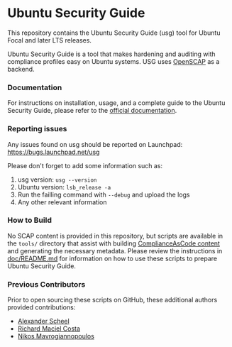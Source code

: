 # Ubuntu Security Guide

This repository contains the Ubuntu Security Guide (usg) tool for Ubuntu Focal and later LTS releases.

Ubuntu Security Guide is a tool that makes hardening and auditing with compliance profiles easy on Ubuntu systems.
USG uses [OpenSCAP](https://github.com/OpenSCAP/openscap) as a backend.

### Documentation

For instructions on installation, usage, and a complete guide to the Ubuntu Security Guide,
please refer to the [official documentation](https://documentation.ubuntu.com/security/docs/compliance/usg/).

### Reporting issues

Any issues found on usg should be reported on Launchpad:
https://bugs.launchpad.net/usg

Please don't forget to add some information such as:
1. usg version: `usg --version`
2. Ubuntu version: `lsb_release -a`
3. Run the failling command with `--debug` and upload the logs
4. Any other relevant information

### How to Build

No SCAP content is provided in this repository, but scripts are available in the `tools/` directory that
assist with building [ComplianceAsCode content](https://github.com/ComplianceAsCode/content) and generating the necessary metadata.
Please review the instructions in [doc/README.md]() for information on how to use these scripts to prepare Ubuntu Security Guide.

### Previous Contributors

Prior to open sourcing these scripts on GitHub, these additional authors provided contributions:
- [Alexander Scheel](https://github.com/cipherboy)
- [Richard Maciel Costa](https://github.com/richardmaciel-canonical)
- [Nikos Mavrogiannopoulos](https://github.com/nmav)

